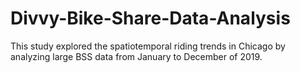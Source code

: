 # Divvy-Bike-Share-Data-Analysis
This study explored the spatiotemporal riding trends in Chicago by analyzing large BSS data from January to December of 2019.
